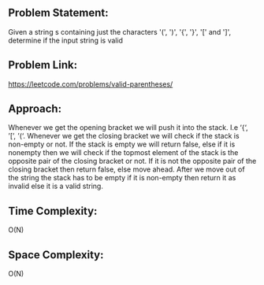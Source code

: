 ## Problem Statement:
Given a string s containing just the characters '(', ')', '{', '}', '[' and ']', determine if the input string is valid

## Problem Link:
https://leetcode.com/problems/valid-parentheses/

## Approach:
Whenever we get the opening bracket we will push it into the stack. I.e ‘{‘, ’[’, ’(‘.
Whenever we get the closing bracket we will check if the stack is non-empty or not.
If the stack is empty we will return false, else if it is nonempty then we will check if the topmost element of the stack is the opposite pair of the closing bracket or not.
If it is not the opposite pair of the closing bracket then return false, else move ahead.
After we move out of the string the stack has to be empty if it is non-empty then return it as invalid else it is a valid string.
## Time Complexity:
O(N)

## Space Complexity:
O(N)
